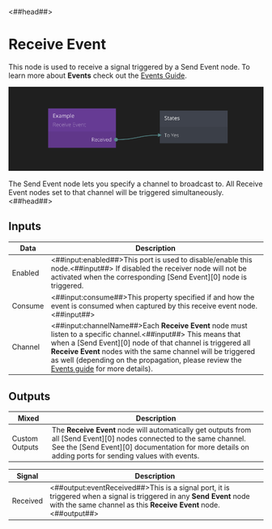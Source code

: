 <##head##>

# Receive Event

This node is used to receive a signal triggered by a <span class="ndl-node">Send Event</span> node. To learn more about **Events** check out the [Events Guide](/guides/events.md).

![](receive-event.png)

The <span class="ndl-node">Send Event</span> node lets you specify a channel to broadcast to. All <span class="ndl-node">Receive Event</span> nodes set to that channel will be triggered simultaneously.
<##head##>

## Inputs

| Data                                  | Description                                                                                                                                                                                                                                                                                                                                                 |
| ------------------------------------- | ----------------------------------------------------------------------------------------------------------------------------------------------------------------------------------------------------------------------------------------------------------------------------------------------------------------------------------------------------------- |
| <span class="ndl-data">Enabled</span> | <##input:enabled##>This port is used to disable/enable this node.<##input##> If disabled the receiver node will not be activated when the corresponding [Send Event][0] node is triggered.                                                                                                                                                                  |
| <span class="ndl-data">Consume</span> | <##input:consume##>This property specified if and how the event is consumed when captured by this receive event node.<##input##>                                                                                                                                                                                                                            |
| <span class="ndl-data">Channel</span> | <##input:channelName##>Each **Receive Event** node must listen to a specific channel.<##input##> This means that when a [Send Event][0] node of that channel is triggered all **Receive Event** nodes with the same channel will be triggered as well (depending on the propagation, please review the [Events guide](/guides/events.md) for more details). |

## Outputs

| Mixed                                        | Description                                                                                                                                                                                                                    |
| -------------------------------------------- | ------------------------------------------------------------------------------------------------------------------------------------------------------------------------------------------------------------------------------ |
| <span class="ndl-data">Custom Outputs</span> | The **Receive Event** node will automatically get outputs from all [Send Event][0] nodes connected to the same channel. See the [Send Event][0] documentation for more details on adding ports for sending values with events. |

| Signal                                   | Description                                                                                                                                                                              |
| ---------------------------------------- | ---------------------------------------------------------------------------------------------------------------------------------------------------------------------------------------- |
| <span class="ndl-signal">Received</span> | <##output:eventReceived##>This is a signal port, it is triggered when a signal is triggered in any **Send Event** node with the same channel as this **Receive Event** node.<##output##> |
